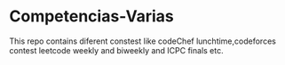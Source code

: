 # Competencias-Varias
This repo contains diferent constest like codeChef lunchtime,codeforces contest leetcode weekly and biweekly and ICPC finals etc.
